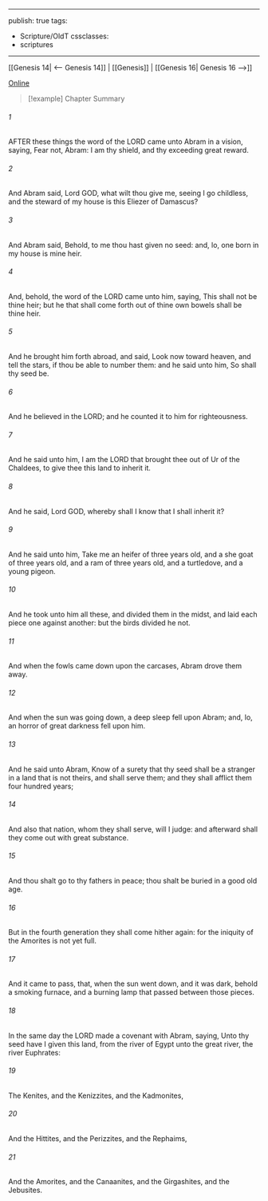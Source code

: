 

---
publish: true
tags:
  - Scripture/OldT
cssclasses:
  - scriptures
---
[[Genesis 14| <-- Genesis 14]] | [[Genesis]] | [[Genesis 16| Genesis 16 -->]]

[Online](https://churchofjesuschrist.org/study/scriptures/ot/gen/15?lang=eng)

>[!example] Chapter Summary
>
###### 1
AFTER these things the word of the LORD came unto Abram in a vision, saying, Fear not, Abram: I am thy shield, and thy exceeding great reward.
###### 2
And Abram said, Lord GOD, what wilt thou give me, seeing I go childless, and the steward of my house is this Eliezer of Damascus?
###### 3
And Abram said, Behold, to me thou hast given no seed: and, lo, one born in my house is mine heir.
###### 4
And, behold, the word of the LORD came unto him, saying, This shall not be thine heir; but he that shall come forth out of thine own bowels shall be thine heir.
###### 5
And he brought him forth abroad, and said, Look now toward heaven, and tell the stars, if thou be able to number them: and he said unto him, So shall thy seed be.
###### 6
And he believed in the LORD; and he counted it to him for righteousness.
###### 7
And he said unto him, I am the LORD that brought thee out of Ur of the Chaldees, to give thee this land to inherit it.
###### 8
And he said, Lord GOD, whereby shall I know that I shall inherit it?
###### 9
And he said unto him, Take me an heifer of three years old, and a she goat of three years old, and a ram of three years old, and a turtledove, and a young pigeon.
###### 10
And he took unto him all these, and divided them in the midst, and laid each piece one against another: but the birds divided he not.
###### 11
And when the fowls came down upon the carcases, Abram drove them away.
###### 12
And when the sun was going down, a deep sleep fell upon Abram; and, lo, an horror of great darkness fell upon him.
###### 13
And he said unto Abram, Know of a surety that thy seed shall be a stranger in a land that is not theirs, and shall serve them; and they shall afflict them four hundred years;
###### 14
And also that nation, whom they shall serve, will I judge: and afterward shall they come out with great substance.
###### 15
And thou shalt go to thy fathers in peace; thou shalt be buried in a good old age.
###### 16
But in the fourth generation they shall come hither again: for the iniquity of the Amorites is not yet full.
###### 17
And it came to pass, that, when the sun went down, and it was dark, behold a smoking furnace, and a burning lamp that passed between those pieces.
###### 18
In the same day the LORD made a covenant with Abram, saying, Unto thy seed have I given this land, from the river of Egypt unto the great river, the river Euphrates:
###### 19
The Kenites, and the Kenizzites, and the Kadmonites,
###### 20
And the Hittites, and the Perizzites, and the Rephaims,
###### 21
And the Amorites, and the Canaanites, and the Girgashites, and the Jebusites.




